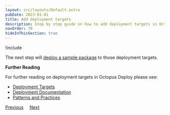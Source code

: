 ```yaml
---
layout: src/layouts/Default.astro
pubDate: 2023-01-01
title: Add deployment targets
description: Step by step guide on how to add deployment targets in Octopus Deploy.
navOrder: 70
hideInThisSection: true
---
```


!include <add-deployment-targets>

The next step will [deploy a sample package](/docs/getting-started/first-deployment/deploy-a-package.md) to those deployment targets.

**Further Reading**

For further reading on deployment targets in Octopus Deploy please see:

- [Deployment Targets](/docs/infrastructure/deployment-targets/)
- [Deployment Documentation](/docs/deployments/)
- [Patterns and Practices](/docs/deployments/patterns/)

<span><a class="btn btn-secondary" href="/docs/getting-started/first-deployment/approvals-with-manual-interventions">Previous</a></span>&nbsp;&nbsp;&nbsp;&nbsp;&nbsp;<span><a class="btn btn-success" href="/docs/getting-started/first-deployment/deploy-a-package">Next</a></span>